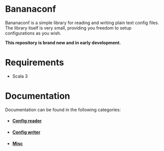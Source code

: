 # Bananaconf

Bananaconf is a simple library for reading and writing plain text config files. The library itself is very small, providing you freedom to setup configurations as you wish.

**This repository is brand new and in early development.**

# Requirements
* Scala 3

# Documentation

Documentation can be found in the following categories:

* #### [Config reader](doc/reader.md)
* #### [Config writer](doc/writer.md)
* #### [Misc](doc/misc.md)
